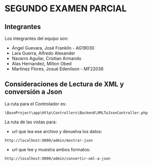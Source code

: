 # SEGUNDO EXAMEN PARCIAL 

## Integrantes
Los integrantes del equipo son:
+ Ángel Guevara, José Franklin - AG19030
+ Lara Guerra, Alfredo Alexander
+ Navarro Aguilar, Cristian Armando
+ Alas Hernandez, Milton Obed
+ Martínez Flores, Josué Edenilson - MF22036

## Consideraciones de Lectura de XML y conversión a Json

La ruta para el Controlador es:
````
\BaseProject\app\Http\Controllers\Backend\XMLToJsonController.php
````
La ruta de las vistas para:

+  url que lea ese archivo y devuelva los datos:
`````
http://localhost:8000/admin/mostrar-json
`````
+ url que lee y muestra ambos formatos:

````
http://localhost:8000/admin/convertir-xml-a-json
````
